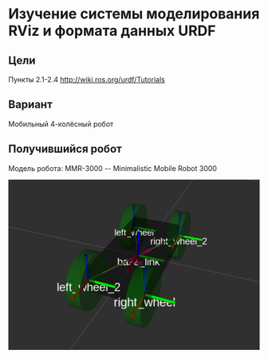 # Изучение системы моделирования RViz и формата данных URDF

## Цели

Пункты 2.1-2.4  http://wiki.ros.org/urdf/Tutorials

## Вариант

Мобильный 4-колёсный робот

## Получившийся робот

Модель робота: MMR-3000 -- Minimalistic Mobile Robot 3000

![Robot](images/robot.png)